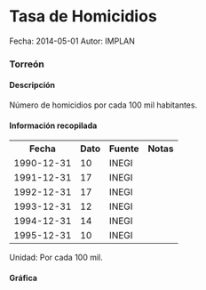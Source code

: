 Tasa de Homicidios
=====

Fecha: 2014-05-01
Autor: IMPLAN

### Torreón

#### Descripción

Número de homicidios por cada 100 mil habitantes.

#### Información recopilada

<table class="table table-hover table-bordered">
  <tr><th>Fecha</th><th>Dato</th><th>Fuente</th><th>Notas</th></tr>
  <tr><td>1990-12-31</td><td>10</td><td>INEGI</td><td></td></tr>
  <tr><td>1991-12-31</td><td>17</td><td>INEGI</td><td></td></tr>
  <tr><td>1992-12-31</td><td>17</td><td>INEGI</td><td></td></tr>
  <tr><td>1993-12-31</td><td>12</td><td>INEGI</td><td></td></tr>
  <tr><td>1994-12-31</td><td>14</td><td>INEGI</td><td></td></tr>
  <tr><td>1995-12-31</td><td>10</td><td>INEGI</td><td></td></tr>
</table>

Unidad: Por cada 100 mil.

#### Gráfica

<div id="Morrispqlcrqqx" class="grafica"></div>
  <!-- JAVASCRIPT DE LA GRAFICA EN Morrispqlcrqqx -->
  <script>
  new Morris.Bar({
    element: 'Morrispqlcrqqx',
    data: [
      { fecha: '1990-12-31', dato: 10 },
      { fecha: '1991-12-31', dato: 17 },
      { fecha: '1992-12-31', dato: 17 },
      { fecha: '1993-12-31', dato: 12 },
      { fecha: '1994-12-31', dato: 14 },
      { fecha: '1995-12-31', dato: 10 }
    ],
    xkey: 'fecha',
    ykeys: ['dato'],
    labels: ['Dato']
  });
  </script>
